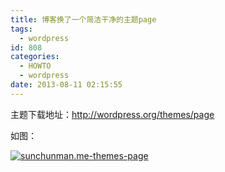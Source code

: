 ```yaml
---
title: 博客换了一个简洁干净的主题page
tags:
  - wordpress
id: 808
categories:
  - HOWTO
  - wordpress
date: 2013-08-11 02:15:55
---
```


主题下载地址：http://wordpress.org/themes/page

如图：

[![](http://sunchunman-wordpress.stor.sinaapp.com/uploads/2013/08/sunchunman.me-themes-page.png "sunchunman.me-themes-page")](http://sunchunman-wordpress.stor.sinaapp.com/uploads/2013/08/sunchunman.me-themes-page.png)